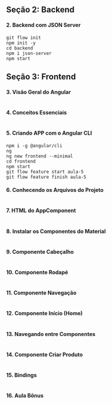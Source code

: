 ## Seção 2: Backend
#### 2. Backend com JSON Server

```
git flow init
npm init -y
cd backend
npm i json-server
npm start
```

## Seção 3: Frontend
#### 3. Visão Geral do Angular
```
```

#### 4. Conceitos Essenciais
```
```

#### 5. Criando APP com o Angular CLI
```
npm i -g @angular/cli
ng 
ng new frontend --minimal
cd frontend
npm start
git flow feature start aula-5
git flow feature finish aula-5
```

#### 6. Conhecendo os Arquivos do Projeto
```
```

#### 7. HTML do AppComponent
```
```

#### 8. Instalar os Componentes do Material
```
```

#### 9. Componente Cabeçalho
```
```

#### 10. Componente Rodapé
```
```

#### 11. Componente Navegação
```
```

#### 12. Componente Início (Home)
```
```

#### 13. Navegando entre Componentes
```
```

#### 14. Componente Criar Produto
```
```

#### 15. Bindings
```
```

#### 16. Aula Bônus
```
```

